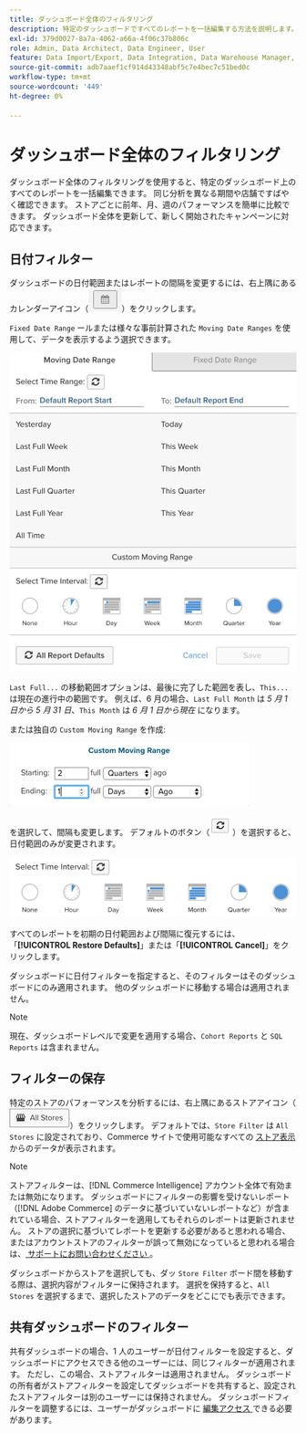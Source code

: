 ```yaml
---
title: ダッシュボード全体のフィルタリング
description: 特定のダッシュボードですべてのレポートを一括編集する方法を説明します。
exl-id: 379d0027-8a7a-4062-a66a-4f06c37b806c
role: Admin, Data Architect, Data Engineer, User
feature: Data Import/Export, Data Integration, Data Warehouse Manager, Commerce Tables
source-git-commit: adb7aaef1cf914d43348abf5c7e4bec7c51bed0c
workflow-type: tm+mt
source-wordcount: '449'
ht-degree: 0%

---
```


# ダッシュボード全体のフィルタリング

ダッシュボード全体のフィルタリングを使用すると、特定のダッシュボード上のすべてのレポートを一括編集できます。 同じ分析を異なる期間や店舗ですばやく確認できます。 ストアごとに前年、月、週のパフォーマンスを簡単に比較できます。 ダッシュボード全体を更新して、新しく開始されたキャンペーンに対応できます。

## 日付フィルター

ダッシュボードの日付範囲またはレポートの間隔を変更するには、右上隅にあるカレンダーアイコン（![calendar](../../assets/calendar-button.png)）をクリックします。

`Fixed Date Range` ールまたは様々な事前計算された `Moving Date Ranges` を使用して、データを表示するよう選択できます。

![ 日付範囲の移動 ](../../assets/moving_date_ranges.png)

`Last Full...` の移動範囲オプションは、最後に完了した範囲を表し、`This...` は現在の進行中の範囲です。 例えば、6 月の場合、`Last Full Month` は _5 月 1 日から 5 月 31 日_、`This Month` は _6 月 1 日から現在_ になります。

または独自の `Custom Moving Range` を作成\:

![ カスタム移動範囲 ](../../assets/custom-moving-range.png)

を選択して、間隔も変更します。 デフォルトのボタン（![ 時間間隔のデフォルト ](../../assets/time_interval_default.png)）を選択すると、日付範囲のみが変更されます。

![ 時間間隔 ](../../assets/time_interval.png)

すべてのレポートを初期の日付範囲および間隔に復元するには、「**[!UICONTROL Restore Defaults]**」または「**[!UICONTROL Cancel]**」をクリックします。

ダッシュボードに日付フィルターを指定すると、そのフィルターはそのダッシュボードにのみ適用されます。 他のダッシュボードに移動する場合は適用されません。

>[!NOTE]
>
>現在、ダッシュボードレベルで変更を適用する場合、`Cohort Reports` と `SQL Reports` は含まれません。

## フィルターの保存

特定のストアのパフォーマンスを分析するには、右上隅にあるストアアイコン（![ ストアフィルター ](../../assets/store-filter.png)）をクリックします。 デフォルトでは、`Store Filter` は `All Stores` に設定されており、Commerce サイトで使用可能なすべての [ ストア表示 ](https://experienceleague.adobe.com/docs/commerce-admin/stores-sales/site-store/store-views.html) からのデータが表示されます。

>[!NOTE]
>
>ストアフィルターは、[!DNL Commerce Intelligence] アカウント全体で有効または無効になります。 ダッシュボードにフィルターの影響を受けないレポート（[!DNL Adobe Commerce] のデータに基づいていないレポートなど）が含まれている場合、ストアフィルターを適用してもそれらのレポートは更新されません。 ストアの選択に基づいてレポートを更新する必要があると思われる場合、またはアカウントストアのフィルターが誤って無効になっていると思われる場合は、[ サポートにお問い合わせください ](https://experienceleague.adobe.com/docs/commerce-knowledge-base/kb/troubleshooting/miscellaneous/mbi-service-policies.html)。

ダッシュボードからストアを選択しても、ダッ `Store Filter` ボード間を移動する際は、選択内容がフィルターに保持されます。 選択を保持すると、`All Stores` を選択するまで、選択したストアのデータをどこにでも表示できます。

## 共有ダッシュボードのフィルター

共有ダッシュボードの場合、1 人のユーザーが日付フィルターを設定すると、ダッシュボードにアクセスできる他のユーザーには、同じフィルターが適用されます。 ただし、この場合、ストアフィルターは適用されません。 ダッシュボードの所有者がストアフィルターを設定してダッシュボードを共有すると、設定されたストアフィルターは別のユーザーには保持されません。 ダッシュボードフィルターを調整するには、ユーザーがダッシュボードに [ 編集アクセス ](../../data-user/dashboards/share-dashboard-with-users.md) できる必要があります。

